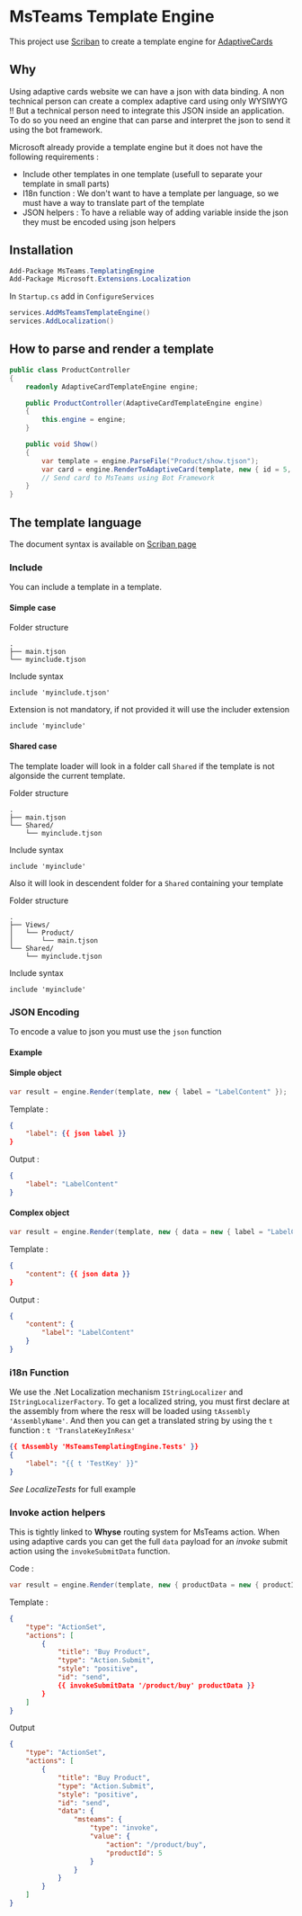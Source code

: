 ﻿# MsTeams Template Engine

This project use [Scriban](https://github.com/lunet-io/scriban/) to create a template engine for [AdaptiveCards](https://adaptivecards.io/)

## Why

Using adaptive cards website we can have a json with data binding. 
A non technical person can create a complex adaptive card using only WYSIWYG !!
But a technical person need to integrate this JSON inside an application.
To do so you need an engine that can parse and interpret the json to send it using the bot framework.

Microsoft already provide a template engine but it does not have the following requirements :

- Include other templates in one template (usefull to separate your template in small parts)
- I18n function : We don't want to have a template per language, so we must have a way to translate part of the template
- JSON helpers : To have a reliable way of adding variable inside the json they must be encoded using json helpers

## Installation

```powershell
Add-Package MsTeams.TemplatingEngine
Add-Package Microsoft.Extensions.Localization
```

In `Startup.cs` add in `ConfigureServices`

```csharp
services.AddMsTeamsTemplateEngine()
services.AddLocalization()
```

## How to parse and render a template

```csharp
public class ProductController
{
	readonly AdaptiveCardTemplateEngine engine;

	public ProductController(AdaptiveCardTemplateEngine engine)
	{
		this.engine = engine;
	}

	public void Show()
	{
		var template = engine.ParseFile("Product/show.tjson");
		var card = engine.RenderToAdaptiveCard(template, new { id = 5, title = "Chorizo", price = 5.99 });
		// Send card to MsTeams using Bot Framework
	}
}
```

## The template language

The document syntax is available on [Scriban page](https://github.com/lunet-io/scriban/blob/master/doc/language.md)

### Include
You can include a template in a template. 

#### Simple case

Folder structure
```
.
├── main.tjson
└── myinclude.tjson
```

Include syntax
```
include 'myinclude.tjson'
````

Extension is not mandatory, if not provided it will use the includer extension
```
include 'myinclude'
````


#### Shared case

The template loader will look in a folder call `Shared` if the template is not algonside the current template.

Folder structure
```
.
├── main.tjson
└── Shared/
    └── myinclude.tjson
```

Include syntax
```
include 'myinclude'
````


Also it will look in descendent folder for a `Shared` containing your template

Folder structure
```
.
├── Views/
│   └── Product/
│       └── main.tjson
└── Shared/
    └── myinclude.tjson
```

Include syntax
```
include 'myinclude'
````

### JSON Encoding

To encode a value to json you must use the `json` function

#### Example
#### Simple object
```csharp
var result = engine.Render(template, new { label = "LabelContent" });
```


Template :
```json
{
	"label": {{ json label }}
}
```

Output :
```json
{
	"label": "LabelContent"
}
```

#### Complex object
```csharp
var result = engine.Render(template, new { data = new { label = "LabelContent" } });
```


Template :
```json
{
	"content": {{ json data }}
}
```

Output :
```json
{
	"content": {
		"label": "LabelContent"
	}
}
```

### i18n Function

We use the .Net Localization mechanism `IStringLocalizer` and `IStringLocalizerFactory`. 
To get a localized string, you must first declare at the assembly from where the resx will be loaded using `tAssembly 'AssemblyName'`.
And then you can get a translated string by using the `t` function : `t 'TranslateKeyInResx'`

```json
{{ tAssembly 'MsTeamsTemplatingEngine.Tests' }}
{
	"label": "{{ t 'TestKey' }}"
}
```

_See LocalizeTests_ for full example

### Invoke action helpers

This is tightly linked to **Whyse** routing system for MsTeams action.
When using adaptive cards you can get the full `data` payload for an *invoke* submit action using the `invokeSubmitData` function.

Code :
```csharp
var result = engine.Render(template, new { productData = new { productId = 5 } });
```

Template :
```json
{
	"type": "ActionSet",
	"actions": [
		{
			"title": "Buy Product",
			"type": "Action.Submit",
			"style": "positive",
			"id": "send",
			{{ invokeSubmitData '/product/buy' productData }}
		}
	]
}
```

Output
```json
{
	"type": "ActionSet",
	"actions": [
		{
			"title": "Buy Product",
			"type": "Action.Submit",
			"style": "positive",
			"id": "send",
			"data": {
				"msteams": {
					"type": "invoke",
					"value": {
						"action": "/product/buy",
						"productId": 5
					}
				}
			}
		}
	]
}
```